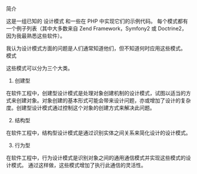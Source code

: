 
简介

这是一组已知的 设计模式 和一些在 PHP 中实现它们的示例代码。 每个模式都有一个例子列表（其中大多数来自 Zend Framework，Symfony2 或 Doctrine2，因为我最熟悉这些软件）。

我认为设计模式方面的问题是人们通常知道他们，但不知道何时应用这些模式。
模式

这些模式可以分为三个大类。

1. 创建型

在软件工程中，创建型设计模式是处理对象创建机制的设计模式，试图以适当的方式来创建对象。对象创建的基本形式可能会带来设计问题，亦或增加了设计的复杂度。创建型设计模式通过控制这个对象的创建方式来解决此问题。

2. 结构型

在软件工程中，结构型设计模式是通过识别实体之间关系来简化设计的设计模式。

3. 行为型

在软件工程中，行为设计模式是识别对象之间的通用通信模式并实现这些模式的设计模式。 通过这样做，这些模式增加了执行此通信的灵活性。
